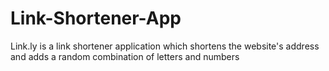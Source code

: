 # Link-Shortener-App
Link.ly is a link shortener application which shortens the website's address and adds a random combination of letters and numbers
